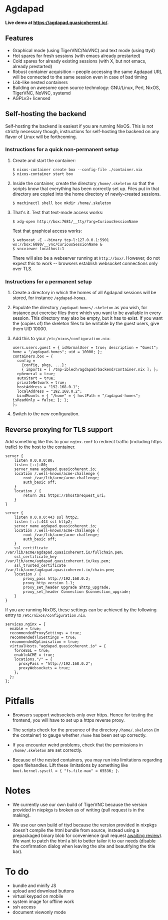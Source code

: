 # Agdapad

**Live demo at https://agdapad.quasicoherent.io/.**


## Features

* Graphical mode (using TigerVNC/NoVNC) and text mode (using ttyd)
* Hot spares for fresh sessions (with emacs already prestarted)
* Cold spares for already existing sessions (with X, but not emacs, already
  prestarted)
* Robust container acquisition – people accessing the same Agdapad URL
  will be connected to the same session even in case of bad timing
* Löb-like nested containers
* Building on awesome open source technology: GNU/Linux, Perl, NixOS, TigerVNC,
  NoVNC, systemd
* AGPLv3+ licensed


## Self-hosting the backend

Self-hosting the backend is easiest if you are running NixOS. This is not
strictly necessary though, instructions for self-hosting the backend on any flavor
of Linux will be forthcoming.


### Instructions for a quick non-permanent setup

1. Create and start the container:

       $ nixos-container create box --config-file ./container.nix
       $ nixos-container start box

2. Inside the container, create the directory `/home/.skeleton` so that the
   scripts know that everything has been correctly set up. Files put in that
   directory are copied into the home directory of newly-created sessions.

       $ machinectl shell box mkdir /home/.skeleton

3. That's it. Test that text-mode access works:

       $ xdg-open http://box:7681/__tty/?arg=CuriousSessionName

   Test that graphical access works:

       $ websocat -E --binary tcp-l:127.0.0.1:5901 ws://box:6080/__vnc/CuriousSessionName &
       $ vncviewer localhost:1

   There will also be a webserver running at `http://box/`. However, do not
   expect this to work -- browsers establish websocket connections only over TLS.


### Instructions for a permanent setup

1. Create a directory in which the homes of all Agdapad sessions will be
   stored, for instance `/agdapad-homes`.
2. Populate the directory `/agdapad-homes/.skeleton` as you wish, for instance
   put exercise files there which you want to be available in every
   session. This directory may also be empty, but it has to exist. If you want
   the (copies of) the skeleton files to be writable by the guest users, give
   them UID 10000.
3. Add this to your `/etc/nixos/configuration.nix`:

       users.users.guest = { isNormalUser = true; description = "Guest"; home = "/agdapad-homes"; uid = 10000; };
       containers.box = {
         config =
           {config, pkgs, ...}:
           { imports = [ /tmp-iblech/agdapad/backend/container.nix ]; };
         ephemeral = true;
         autoStart = true;
         privateNetwork = true;
         hostAddress = "192.168.0.1";
         localAddress = "192.168.0.2";
         bindMounts = { "/home" = { hostPath = "/agdapad-homes"; isReadOnly = false; }; };
       };
4. Switch to the new configuration.


## Reverse proxying for TLS support

Add something like this to your `nginx.conf` to redirect traffic (including
https trafic) to the host to the container.

    server {
        listen 0.0.0.0:80;
        listen [::]:80;
        server_name agdapad.quasicoherent.io;
        location /.well-known/acme-challenge {
            root /var/lib/acme/acme-challenge;
            auth_basic off;
        }
        location / {
            return 301 https://$host$request_uri;
        }
    }

    server {
        listen 0.0.0.0:443 ssl http2;
        listen [::]:443 ssl http2;
        server_name agdapad.quasicoherent.io;
        location /.well-known/acme-challenge {
            root /var/lib/acme/acme-challenge;
            auth_basic off;
        }
        ssl_certificate /var/lib/acme/agdapad.quasicoherent.io/fullchain.pem;
        ssl_certificate_key /var/lib/acme/agdapad.quasicoherent.io/key.pem;
        ssl_trusted_certificate /var/lib/acme/agdapad.quasicoherent.io/chain.pem;
        location / {
            proxy_pass http://192.168.0.2;
            proxy_http_version 1.1;
            proxy_set_header Upgrade $http_upgrade;
            proxy_set_header Connection $connection_upgrade;
        }
    }

If you are running NixOS, these settings can be achieved by the following entry
to `/etc/nixos/configuration.nix`.

    services.nginx = {
      enable = true;
      recommendedProxySettings = true;
      recommendedTlsSettings = true;
      recommendedOptimisation = true;
      virtualHosts."agdapad.quasicoherent.io" = {
        forceSSL = true;
        enableACME = true;
        locations."/" = {
          proxyPass = "http://192.168.0.2";
          proxyWebsockets = true;
        };
      };
    };


# Pitfalls

* Browsers support websockets only over https. Hence for testing the frontend,
  you will have to set up a https reverse proxy.

* The scripts check for the presence of the directory `/home/.skeleton` (in the container)
  to gauge whether `/home` has been set up correctly.

* If you encounter weird problems, check that the permissions in
  `/home/.skeleton` are set correctly.

* Because of the nested containers, you may run into limitations regarding open
  filehandles. Lift these limitations by something like `boot.kernel.sysctl = { "fs.file-max" = 65536; }`.


# Notes

* We currently use our own build of TigerVNC because the version provided in
  nixpkgs is broken as of writing (pull request is in the making).

* We use our own build of ttyd because the version provided in nixpkgs doesn't
  compile the html bundle from source, instead using a prepackaged binary blob
  for convenience (pull request [awaiting review](https://github.com/NixOS/nixpkgs/pull/110978)).
  We want to patch the html a bit to better tailor it to our needs (disable the
  confirmation dialog when leaving the site and beautifying the title bar).


# To do

* bundle and minify JS
* upload and download buttons
* virtual keypad on mobile
* system image for offline work
* ssh access
* document viewonly mode

